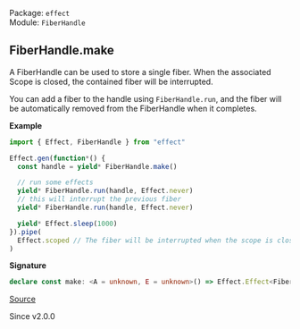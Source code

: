 Package: `effect`<br />
Module: `FiberHandle`<br />

## FiberHandle.make

A FiberHandle can be used to store a single fiber.
When the associated Scope is closed, the contained fiber will be interrupted.

You can add a fiber to the handle using `FiberHandle.run`, and the fiber will
be automatically removed from the FiberHandle when it completes.

**Example**

```ts
import { Effect, FiberHandle } from "effect"

Effect.gen(function*() {
  const handle = yield* FiberHandle.make()

  // run some effects
  yield* FiberHandle.run(handle, Effect.never)
  // this will interrupt the previous fiber
  yield* FiberHandle.run(handle, Effect.never)

  yield* Effect.sleep(1000)
}).pipe(
  Effect.scoped // The fiber will be interrupted when the scope is closed
)
```

**Signature**

```ts
declare const make: <A = unknown, E = unknown>() => Effect.Effect<FiberHandle<A, E>, never, Scope.Scope>
```

[Source](https://github.com/Effect-TS/effect/tree/main/packages/effect/src/FiberHandle.ts#L110)

Since v2.0.0